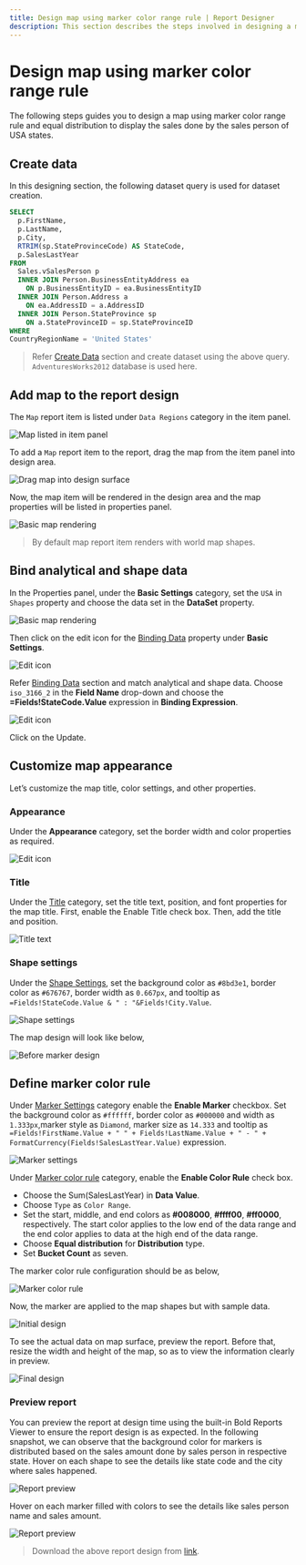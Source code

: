 ```yaml
---
title: Design map using marker color range rule | Report Designer
description: This section describes the steps involved in designing a map using marker color range rule with equal distribution type.
---
```


# Design map using marker color range rule

The following steps guides you to design a map using marker color range rule and equal distribution to display the sales done by the sales person of USA states.

## Create data

In this designing section, the following dataset query is used for dataset creation.

```sql
SELECT
  p.FirstName,
  p.LastName,
  p.City,
  RTRIM(sp.StateProvinceCode) AS StateCode,
  p.SalesLastYear
FROM
  Sales.vSalesPerson p
  INNER JOIN Person.BusinessEntityAddress ea
    ON p.BusinessEntityID = ea.BusinessEntityID
  INNER JOIN Person.Address a
    ON ea.AddressID = a.AddressID
  INNER JOIN Person.StateProvince sp
    ON a.StateProvinceID = sp.StateProvinceID
WHERE
CountryRegionName = 'United States'
```

> Refer [Create Data](/designer-guide/report-designer/manage-data/dataset/create-an-embedded-dataset/#create-an-embedded-dataset) section and create dataset using the above query. `AdventuresWorks2012` database is used here.

## Add map to the report design

The `Map` report item is listed under `Data Regions` category in the item panel.

![Map listed in item panel](/static/assets/on-premise/images/report-designer/report-items/map/marker-color-range-use-case/map-listed-in-item-panel.png)

To add a `Map` report item to the report, drag the map from the item panel into design area.

![Drag map into design surface](/static/assets/on-premise/images/report-designer/report-items/map/marker-color-range-use-case/drag-map-item.png)

Now, the map item will be rendered in the design area and the map properties will be listed in properties panel.

![Basic map rendering](/static/assets/on-premise/images/report-designer/report-items/map/marker-color-range-use-case/initial-map-rendering.png)

> By default map report item renders with world map shapes.

## Bind analytical and shape data

In the Properties panel, under the **Basic Settings** category, set the `USA` in `Shapes` property and choose the data set in the **DataSet** property.

![Basic map rendering](/static/assets/on-premise/images/report-designer/report-items/map/marker-color-range-use-case/assign-data.png)

Then click on the edit icon for the [Binding Data](/designer-guide/report-designer/report-items/map/binding-data/) property under **Basic Settings**.

![Edit icon](/static/assets/on-premise/images/report-designer/report-items/map/marker-color-range-use-case/binding-data-edit-icon.png)

Refer [Binding Data](/designer-guide/report-designer/report-items/map/binding-data/) section and match analytical and shape data. Choose `iso_3166_2` in the **Field Name** drop-down and choose the **=Fields!StateCode.Value** expression in **Binding Expression**.

![Edit icon](/static/assets/on-premise/images/report-designer/report-items/map/marker-color-range-use-case/match-field.png)

Click on the Update.

## Customize map appearance

Let’s customize the map title, color settings, and other properties.

### Appearance

Under the **Appearance** category, set the border width and color properties as required.

![Edit icon](/static/assets/on-premise/images/report-designer/report-items/map/marker-color-range-use-case/border.png)

### Title

Under the [Title](/designer-guide/report-designer/report-items/map/properties/#title) category, set the title text, position, and font properties for the map title. First, enable the Enable Title check box. Then, add the title and position.

![Title text](/static/assets/on-premise/images/report-designer/report-items/map/marker-color-range-use-case/title.png)

### Shape settings

Under the [Shape Settings](/designer-guide/report-designer/report-items/map/shape-settings/), set the background color as `#8bd3e1`, border color as `#676767`, border width as `0.667px`, and tooltip as `=Fields!StateCode.Value & " : "&Fields!City.Value`.

![Shape settings](/static/assets/on-premise/images/report-designer/report-items/map/marker-color-range-use-case/shape-settings.png)

The map design will look like below,

![Before marker design](/static/assets/on-premise/images/report-designer/report-items/map/marker-color-range-use-case/before-marker-design.png)

## Define marker color rule

Under [Marker Settings](/designer-guide/report-designer/report-items/map/marker-settings/) category enable the **Enable Marker** checkbox. Set the background color as `#ffffff`, border color as `#000000` and width as `1.333px`,marker style as `Diamond`, marker size as `14.333` and tooltip as `=Fields!FirstName.Value + " " + Fields!LastName.Value + " - " + FormatCurrency(Fields!SalesLastYear.Value)` expression.

![Marker settings](/static/assets/on-premise/images/report-designer/report-items/map/marker-color-range-use-case/marker-settings.png)

Under [Marker color rule](/designer-guide/report-designer/report-items/map/marker-color-rule/) category, enable the **Enable Color Rule** check box.

* Choose the Sum(SalesLastYear) in **Data Value**.
* Choose `Type` as `Color Range`.
* Set the start, middle, and end colors as **#008000**, **#ffff00**, **#ff0000**, respectively. The start color applies to the low end of the data range and the end color applies to data at the high end of the data range.
* Choose **Equal distribution** for **Distribution** type.
* Set **Bucket Count** as seven.

The marker color rule configuration should be as below,

![Marker color rule](/static/assets/on-premise/images/report-designer/report-items/map/marker-color-range-use-case/marker-color-rule.png)

Now, the marker are applied to the map shapes but with sample data.

![Initial design](/static/assets/on-premise/images/report-designer/report-items/map/marker-color-range-use-case/initial-design.png)

To see the actual data on map surface, preview the report. Before that, resize the width and height of the map, so as to view the information clearly in preview.

![Final design](/static/assets/on-premise/images/report-designer/report-items/map/marker-color-range-use-case/final-design.png)

### Preview report

You can preview the report at design time using the built-in Bold Reports Viewer to ensure the report design is as expected. In the following snapshot, we can observe that the background color for markers is distributed based on the sales amount done by sales person in respective state. Hover on each shape to see the details like state code and the city where sales happened.

![Report preview](/static/assets/on-premise/images/report-designer/report-items/map/marker-color-range-use-case/preview-shape-tooltip.png)

Hover on each marker filled with colors to see the details like sales person name and sales amount.

![Report preview](/static/assets/on-premise/images/report-designer/report-items/map/marker-color-range-use-case/preview.png)

> Download the above report design from [link](https://www.syncfusion.com/downloads/support/directtrac/general/ze/Marker-Color-Range-1097075334).